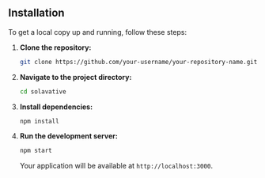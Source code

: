 ## Installation

To get a local copy up and running, follow these steps:

1. **Clone the repository:**

    ```sh
    git clone https://github.com/your-username/your-repository-name.git
    ```

2. **Navigate to the project directory:**

    ```sh
    cd solavative
    ```

3. **Install dependencies:**

    ```sh
    npm install
    ```

4. **Run the development server:**

    ```sh
    npm start
    ```

    Your application will be available at `http://localhost:3000`.